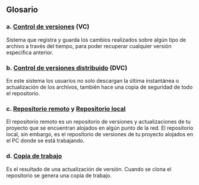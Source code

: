 ## Glosario


### a. [Control de versiones](https://git-scm.com/book/es/v1/Empezando-Acerca-del-control-de-versiones) (VC)
Sistema que registra y guarda los cambios realizados sobre algún tipo de archivo a través del tiempo, para poder recuperar cualquier versión especifica anterior.


### b. [Control de versiones distribuido](https://git-scm.com/book/es/v1/Empezando-Acerca-del-control-de-versiones) (DVC)
En este sistema los usuarios no solo descargan la última instantánea o actualización de los archivos, también hace una copia de seguridad de todo el repositorio.


### c. [Repositorio remoto](https://git-scm.com/book/es/v1/Fundamentos-de-Git-Trabajando-con-repositorios-remotos) y [Repositorio local](https://colaboratorio.net/atareao/developer/2017/git-y-github-trabajando-con-repositorios-locales/)
El repositorio remoto es un repositorio de versiones y actualizaciones de tu proyecto que se encuentran alojados en algún punto de la red.
El repositorio local, sin embargo, es el repositorio de versiones de tu proyecto alojados en el PC donde se está trabajando.


### d. [Copia de trabajo](https://git-scm.com/book/es/v1/Fundamentos-de-Git-Obteniendo-un-repositorio-Git)
Es el resultado de una actualización de versión. Cuando se clona el repositorio se genera una copia de trabajo.
